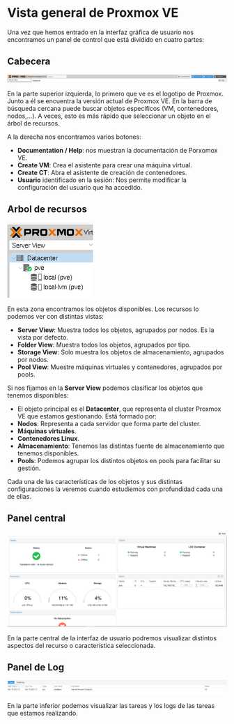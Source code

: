 # Vista general de Proxmox VE

Una vez que hemos entrado en la interfaz gráfica de usuario nos encontramos un panel de control que está dividido en cuatro partes:

## Cabecera

![cabecera](img/header.png)

En la parte superior izquierda, lo primero que ve es el logotipo de Proxmox. Junto a él se encuentra la versión actual de Proxmox VE. En la barra de búsqueda cercana puede buscar objetos específicos (VM, contenedores, nodos,…). A veces, esto es más rápido que seleccionar un objeto en el árbol de recursos.

A la derecha nos encontramos varios botones:

* **Documentation / Help**: nos muestran la documentación de Porxomox VE.
* **Create VM**: Crea el asistente para crear una máquina virtual.
* **Create CT**: Abra el asistente de creación de contenedores.
* **Usuario** identificado en la sesión: Nos permite modificar la configuración del usuario que ha accedido.

## Arbol de recursos

![arbol](img/arbol.png)

En esta zona encontramos los objetos disponibles. Los recursos lo podemos ver con distintas vistas:

* **Server View**: Muestra todos los objetos, agrupados por nodos. Es la vista por defecto.
* **Folder View**: Muestra todos los objetos, agrupados por tipo.
* **Storage View**: Solo muestra los objetos de almacenamiento, agrupados por nodos.
* **Pool View**: Muestre máquinas virtuales y contenedores, agrupados por pools.

Si nos fijamos en la **Server View** podemos clasificar los objetos que tenemos disponibles:

* El objeto principal es el **Datacenter**, que representa el cluster Proxmox VE que estamos gestionando. Está formado por:
* **Nodos**: Representa a cada servidor que forma parte del cluster.
* **Máquinas virtuales**.
* **Contenedores Linux**.
* **Almacenamiento**: Tenemos las distintas fuente de almacenamiento que tenemos disponibles.
* **Pools**: Podemos agrupar los distintos objetos en pools para facilitar su gestión.

Cada una de las características de los objetos y sus distintas configuraciones la veremos cuando estudiemos con profundidad cada una de ellas.

## Panel central

![central](img/central.png)

En la parte central de la interfaz de usuario podremos visualizar distintos aspectos del recurso o característica seleccionada.

## Panel de Log

![log](img/log.png)

En la parte inferior podemos visualizar las tareas y los logs de las tareas que estamos realizando.

